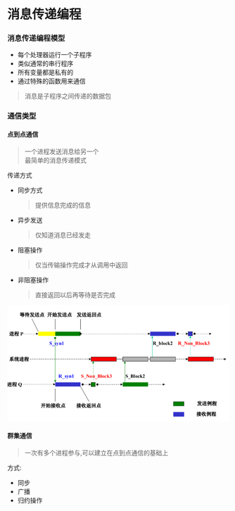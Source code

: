 # 消息传递编程
### 消息传递编程模型
* 每个处理器运行一个子程序
* 类似通常的串行程序
* 所有变量都是私有的
* 通过特殊的函数用来通信

> 消息是子程序之间传递的数据包

### 通信类型
#### 点到点通信
> 一个进程发送消息给另一个  
> 最简单的消息传递模式

传递方式
* 同步方式
  > 提供信息完成的信息
* 异步发送
  > 仅知道消息已经发走
* 阻塞操作
  > 仅当传输操作完成才从调用中返回
* 非阻塞操作
  > 直接返回以后再等待是否完成

![dddtx](./pic/dddtx.png)

#### 群集通信
> 一次有多个进程参与,可以建立在点到点通信的基础上

方式:
* 同步
* 广播
* 归约操作
